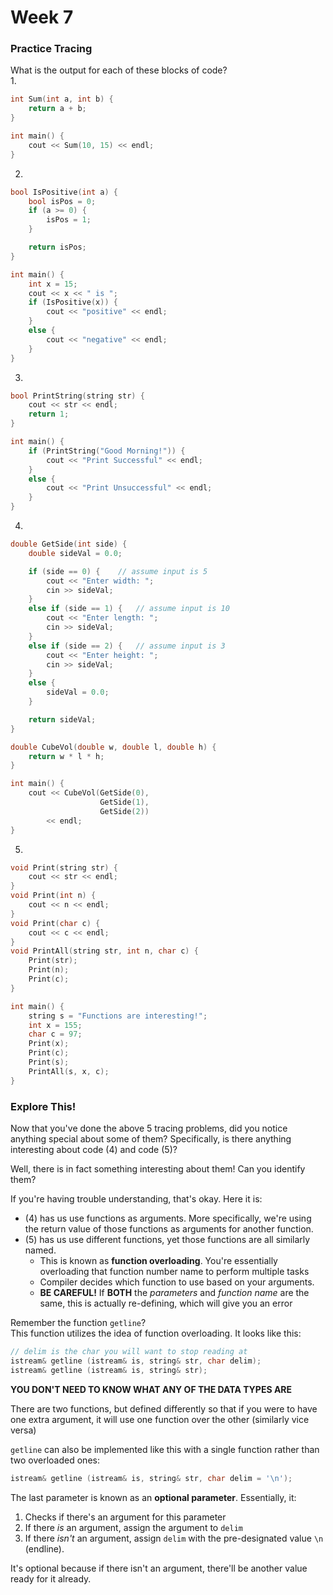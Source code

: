 # Week 7

### Practice Tracing
What is the output for each of these blocks of code?  
1.
```c++
int Sum(int a, int b) {
    return a + b;
}

int main() {
    cout << Sum(10, 15) << endl;
}
```

2.
```c++
bool IsPositive(int a) {
    bool isPos = 0;
    if (a >= 0) {
        isPos = 1;
    }

    return isPos;
}

int main() {
    int x = 15;
    cout << x << " is ";
    if (IsPositive(x)) {
        cout << "positive" << endl;
    }
    else {
        cout << "negative" << endl;
    }
}
```

3.
```c++
bool PrintString(string str) {
    cout << str << endl;
    return 1;
}

int main() {
    if (PrintString("Good Morning!")) {
        cout << "Print Successful" << endl;
    }
    else {
        cout << "Print Unsuccessful" << endl;
    }
}
```

4.
```c++
double GetSide(int side) {
    double sideVal = 0.0;

    if (side == 0) {    // assume input is 5
        cout << "Enter width: ";
        cin >> sideVal;
    }
    else if (side == 1) {   // assume input is 10
        cout << "Enter length: ";
        cin >> sideVal;
    }
    else if (side == 2) {   // assume input is 3
        cout << "Enter height: ";
        cin >> sideVal;
    }
    else {
        sideVal = 0.0;
    }

    return sideVal;
}

double CubeVol(double w, double l, double h) {
    return w * l * h;
}

int main() {
    cout << CubeVol(GetSide(0),
                    GetSide(1),
                    GetSide(2)) 
        << endl;
}
```

5.
```c++
void Print(string str) {
    cout << str << endl;
}
void Print(int n) {
    cout << n << endl;
}
void Print(char c) {
    cout << c << endl;
}
void PrintAll(string str, int n, char c) {
    Print(str);
    Print(n);
    Print(c);
}

int main() {
    string s = "Functions are interesting!";
    int x = 155;
    char c = 97;
    Print(x);
    Print(c);
    Print(s);
    PrintAll(s, x, c);
}
```

### Explore This!
Now that you've done the above 5 tracing problems, did you notice anything special about some of them?
Specifically, is there anything interesting about code (4) and code (5)?

Well, there is in fact something interesting about them! Can you identify them?

If you're having trouble understanding, that's okay. Here it is:
* (4) has us use functions as arguments. More specifically, we're using the return value of those functions as arguments for another function.
* (5) has us use different functions, yet those functions are all similarly named.
    * This is known as **function overloading**. You're essentially overloading that function number name to perform multiple tasks
    * Compiler decides which function to use based on your arguments.
    * **BE CAREFUL!** If **BOTH** the *parameters* and *function name* are the same, this is actually re-defining, which will give you an error

Remember the function `getline`?  
This function utilizes the idea of function overloading. It looks like this:  

```c++
// delim is the char you will want to stop reading at
istream& getline (istream& is, string& str, char delim);    
istream& getline (istream& is, string& str);
```
**YOU DON'T NEED TO KNOW WHAT ANY OF THE DATA TYPES ARE**  

There are two functions, but defined differently so that if you were to have one extra argument, it will use one function over the other (similarly vice versa)

`getline` can also be implemented like this with a single function rather than two overloaded ones:
```c++
istream& getline (istream& is, string& str, char delim = '\n'); 
```
The last parameter is known as an **optional parameter**. Essentially, it:
1. Checks if there's an argument for this parameter
2. If there *is* an argument, assign the argument to `delim`
3. If there *isn't* an argument, assign `delim` with the pre-designated value `\n` (endline).

It's optional because if there isn't an argument, there'll be another value ready for it already.
